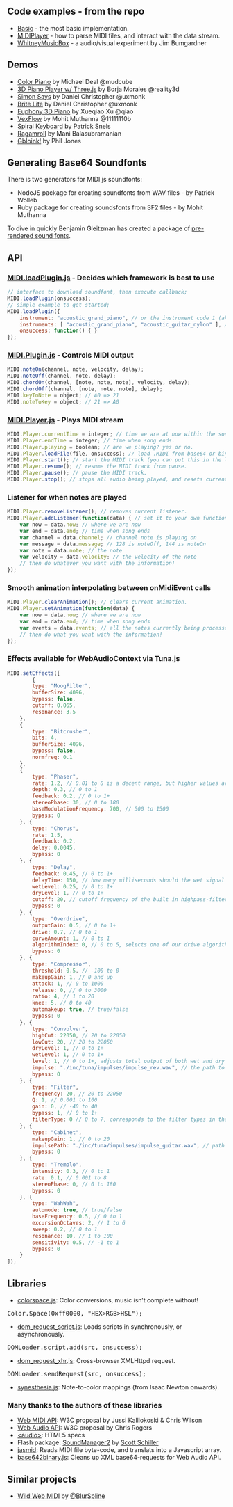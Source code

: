## Code examples - from the repo

* [Basic](./examples/Basic.html) - the most basic implementation.
* [MIDIPlayer](./examples/MIDIPlayer.html) - how to parse MIDI files, and interact with the data stream.
* [WhitneyMusicBox](./examples/WhitneyMusicBox.html) - a audio/visual experiment by Jim Bumgardner

## Demos

* [Color Piano](http://mudcu.be/piano) by Michael Deal @mudcube
* [3D Piano Player w/ Three.js](http://www.rgba.org/r3d/3d-piano-player/) by Borja Morales @reality3d
* [Simon Says](http://labs.uxmonk.com/simon-says/) by Daniel Christopher @uxmonk
* [Brite Lite](http://labs.uxmonk.com/brite-lite/) by Daniel Christopher @uxmonk
* [Euphony 3D Piano](http://qiao.github.com/euphony/) by Xueqiao Xu @qiao
* [VexFlow](http://my.vexflow.com/articles/53) by Mohit Muthanna @11111110b
* [Spiral Keyboard](http://spiral.qet.me/) by Patrick Snels
* [Ragamroll](http://online-compute.rhcloud.com/ragamroll/) by Mani Balasubramanian
* [Gbloink!](http://gbloink.com/alpha/) by Phil Jones

## Generating Base64 Soundfonts

There is two generators for MIDI.js soundfonts:

* NodeJS package for creating soundfonts from WAV files - by Patrick Wolleb
* Ruby package for creating soundsfonts from SF2 files - by Mohit Muthanna

To dive in quickly Benjamin Gleitzman has created a package of [pre-rendered sound fonts](https://github.com/gleitz/midi-js-soundfonts).

## API

### [MIDI.loadPlugin.js](./js/midi/loader.js) - Decides which framework is best to use

```javascript
// interface to download soundfont, then execute callback;
MIDI.loadPlugin(onsuccess);
// simple example to get started;
MIDI.loadPlugin({
    instrument: "acoustic_grand_piano", // or the instrument code 1 (aka the default)
    instruments: [ "acoustic_grand_piano", "acoustic_guitar_nylon" ], // or multiple instruments
    onsuccess: function() { }
});
```

### [MIDI.Plugin.js](./js/midi/plugin.webaudio.js) - Controls MIDI output

```javascript
MIDI.noteOn(channel, note, velocity, delay);
MIDI.noteOff(channel, note, delay);
MIDI.chordOn(channel, [note, note, note], velocity, delay);
MIDI.chordOff(channel, [note, note, note], delay);
MIDI.keyToNote = object; // A0 => 21
MIDI.noteToKey = object; // 21 => A0
```

### [MIDI.Player.js](./js/midi/player.js) - Plays MIDI stream

```javascript
MIDI.Player.currentTime = integer; // time we are at now within the song.
MIDI.Player.endTime = integer; // time when song ends.
MIDI.Player.playing = boolean; // are we playing? yes or no.
MIDI.Player.loadFile(file, onsuccess); // load .MIDI from base64 or binary XML request.
MIDI.Player.start(); // start the MIDI track (you can put this in the loadFile callback)
MIDI.Player.resume(); // resume the MIDI track from pause.
MIDI.Player.pause(); // pause the MIDI track.
MIDI.Player.stop(); // stops all audio being played, and resets currentTime to 0.
```

### Listener for when notes are played

```javascript
MIDI.Player.removeListener(); // removes current listener.
MIDI.Player.addListener(function(data) { // set it to your own function!
    var now = data.now; // where we are now
    var end = data.end; // time when song ends
    var channel = data.channel; // channel note is playing on
    var message = data.message; // 128 is noteOff, 144 is noteOn
    var note = data.note; // the note
    var velocity = data.velocity; // the velocity of the note
    // then do whatever you want with the information!
});
```

### Smooth animation interpolating between onMidiEvent calls

```javascript
MIDI.Player.clearAnimation(); // clears current animation.
MIDI.Player.setAnimation(function(data) {
    var now = data.now; // where we are now
    var end = data.end; // time when song ends
    var events = data.events; // all the notes currently being processed
    // then do what you want with the information!
});
```

### Effects available for WebAudioContext via Tuna.js

```javascript
MIDI.setEffects([
        {
 		type: "MoogFilter",
		bufferSize: 4096,
		bypass: false,
		cutoff: 0.065,
		resonance: 3.5
	},
	{
		type: "Bitcrusher",
		bits: 4,
		bufferSize: 4096,
		bypass: false,
		normfreq: 0.1
	},
	{
		type: "Phaser",
		rate: 1.2, // 0.01 to 8 is a decent range, but higher values are possible
		depth: 0.3, // 0 to 1
		feedback: 0.2, // 0 to 1+
		stereoPhase: 30, // 0 to 180
		baseModulationFrequency: 700, // 500 to 1500
		bypass: 0
	}, {
		type: "Chorus",
		rate: 1.5,
		feedback: 0.2,
		delay: 0.0045,
		bypass: 0
	}, {
		type: "Delay",
		feedback: 0.45, // 0 to 1+
		delayTime: 150, // how many milliseconds should the wet signal be delayed? 
		wetLevel: 0.25, // 0 to 1+
		dryLevel: 1, // 0 to 1+
		cutoff: 20, // cutoff frequency of the built in highpass-filter. 20 to 22050
		bypass: 0
	}, {
		type: "Overdrive",
		outputGain: 0.5, // 0 to 1+
		drive: 0.7, // 0 to 1
		curveAmount: 1, // 0 to 1
		algorithmIndex: 0, // 0 to 5, selects one of our drive algorithms
		bypass: 0
	}, {
		type: "Compressor",
		threshold: 0.5, // -100 to 0
		makeupGain: 1, // 0 and up
		attack: 1, // 0 to 1000
		release: 0, // 0 to 3000
		ratio: 4, // 1 to 20
		knee: 5, // 0 to 40
		automakeup: true, // true/false
		bypass: 0
	}, {
		type: "Convolver",
		highCut: 22050, // 20 to 22050
		lowCut: 20, // 20 to 22050
		dryLevel: 1, // 0 to 1+
		wetLevel: 1, // 0 to 1+
		level: 1, // 0 to 1+, adjusts total output of both wet and dry
		impulse: "./inc/tuna/impulses/impulse_rev.wav", // the path to your impulse response
		bypass: 0
	}, {
		type: "Filter",
		frequency: 20, // 20 to 22050
		Q: 1, // 0.001 to 100
		gain: 0, // -40 to 40
		bypass: 1, // 0 to 1+
		filterType: 0 // 0 to 7, corresponds to the filter types in the native filter node: lowpass, highpass, bandpass, lowshelf, highshelf, peaking, notch, allpass in that order
	}, {
		type: "Cabinet",
		makeupGain: 1, // 0 to 20
		impulsePath: "./inc/tuna/impulses/impulse_guitar.wav", // path to your speaker impulse
		bypass: 0
	}, {
		type: "Tremolo",
		intensity: 0.3, // 0 to 1
		rate: 0.1, // 0.001 to 8
		stereoPhase: 0, // 0 to 180
		bypass: 0
	}, {
		type: "WahWah",
		automode: true, // true/false
		baseFrequency: 0.5, // 0 to 1
		excursionOctaves: 2, // 1 to 6
		sweep: 0.2, // 0 to 1
		resonance: 10, // 1 to 100
		sensitivity: 0.5, // -1 to 1
		bypass: 0
	}
]);
```

## Libraries

* [colorspace.js](./examples/inc/colorspace.js): Color conversions, music isn&rsquo;t complete without!
<pre>Color.Space(0xff0000, "HEX>RGB>HSL");</pre>
* [dom_request_script.js](./js/util/dom_request_script.js): Loads scripts in synchronously, or asynchronously.
<pre>DOMLoader.script.add(src, onsuccess);</pre>
* [dom_request_xhr.js](./js/util/dom_request_xhr.js): Cross-browser XMLHttpd request.
<pre>DOMLoader.sendRequest(src, onsuccess);</pre>
* [synesthesia.js](./js/midi/synesthesia.js): Note-to-color mappings (from Isaac Newton onwards).

### Many thanks to the authors of these libraries

* [Web MIDI API](http://webaudio.github.io/web-midi-api/): W3C proposal by Jussi Kalliokoski & Chris Wilson
* [Web Audio API](https://dvcs.w3.org/hg/audio/raw-file/tip/webaudio/specification.html): W3C proposal by Chris Rogers
* [&lt;audio&gt;](http://dev.w3.org/html5/spec/Overview.html): HTML5 specs
* Flash package: [SoundManager2](http://www.schillmania.com/projects/soundmanager2/) by [Scott Schiller](http://schillmania.com)
* [jasmid](https://github.com/gasman/jasmid): Reads MIDI file byte-code, and translats into a Javascript array.
* [base642binary.js](http://blog.danguer.com/2011/10/24/base64-binary-decoding-in-javascript/): Cleans up XML base64-requests for Web Audio API.

## Similar projects
* [Wild Web MIDI](http://zz85.github.io/wild-web-midi/) by [@BlurSpline](https://twitter.com/BlurSpline)
